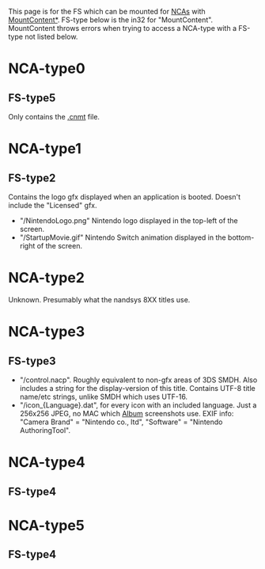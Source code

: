 This page is for the FS which can be mounted for
[NCAs](NCA.md "wikilink") with
[MountContent\*](Filesystem%20services.md "wikilink"). FS-type below is
the in32 for "MountContent". MountContent throws errors when trying to
access a NCA-type with a FS-type not listed below.

# NCA-type0

## FS-type5

Only contains the [.cnmt](NCA.md "wikilink") file.

# NCA-type1

## FS-type2

Contains the logo gfx displayed when an application is booted. Doesn't
include the "Licensed" gfx.

  - "/NintendoLogo.png" Nintendo logo displayed in the top-left of the
    screen.
  - "/StartupMovie.gif" Nintendo Switch animation displayed in the
    bottom-right of the screen.

# NCA-type2

Unknown. Presumably what the nandsys 8XX titles use.

# NCA-type3

## FS-type3

  - "/control.nacp". Roughly equivalent to non-gfx areas of 3DS SMDH.
    Also includes a string for the display-version of this title.
    Contains UTF-8 title name/etc strings, unlike SMDH which uses
    UTF-16.
  - "/icon\_{Language}.dat", for every icon with an included language.
    Just a 256x256 JPEG, no MAC which [Album](Album.md "wikilink")
    screenshots use. EXIF info: "Camera Brand" = "Nintendo co., ltd",
    "Software" = "Nintendo AuthoringTool".

# NCA-type4

## FS-type4

# NCA-type5

## FS-type4
